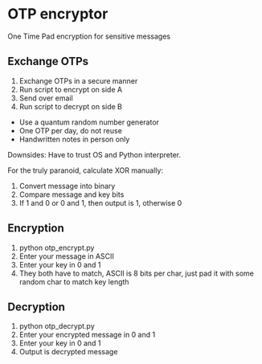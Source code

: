 # OTP encryptor

One Time Pad encryption for sensitive messages

## Exchange OTPs

1. Exchange OTPs in a secure manner
2. Run script to encrypt on side A
3. Send over email
4. Run script to decrypt on side B

* Use a quantum random number generator
* One OTP per day, do not reuse
* Handwritten notes in person only

Downsides: Have to trust OS and Python interpreter.

For the truly paranoid, calculate XOR manually:

1. Convert message into binary
2. Compare message and key bits
3. If 1 and 0 or 0 and 1, then output is 1, otherwise 0

## Encryption

1. python otp_encrypt.py
2. Enter your message in ASCII
3. Enter your key in 0 and 1
4. They both have to match, ASCII is 8 bits per char, just pad it with some random char to match key length

## Decryption

1. python otp_decrypt.py
2. Enter your encrypted message in 0 and 1
3. Enter your key in 0 and 1
4. Output is decrypted message
